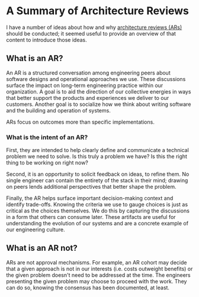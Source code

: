 # A Summary of Architecture Reviews

I have a number of ideas about how and why
[architecture reviews (ARs)](/architecture_reviews.md) should be conducted; it
seemed useful to provide an overview of that content to introduce those ideas.

## What is an AR?

An AR is a structured conversation among engineering peers about software
designs and operational approaches we use. These discussions surface the impact
on long-term engineering practice within our organization. A goal is to aid the
direction of our collective energies in ways that better support the products
and experiences we deliver to our customers. Another goal is to socialize how we
think about writing software and the building and operation of systems.

ARs focus on outcomes more than specific implementations.

### What is the intent of an AR?

First, they are intended to help clearly define and communicate a technical
problem we need to solve. Is this truly a problem we have? Is this the right
thing to be working on right now?

Second, it is an opportunity to solicit feedback on ideas, to refine them. No
single engineer can contain the entirety of the stack in their mind; drawing on
peers lends additional perspectives that better shape the problem.

Finally, the AR helps surface important decision-making context and identify
trade-offs. Knowing the criteria we use to gauge choices is just as critical as
the choices themselves. We do this by capturing the discussions in a form that
others can consume later. These artifacts are useful for understanding the
evolution of our systems and are a concrete example of our engineering culture.

## What is an AR not?

ARs are not approval mechanisms. For example, an AR cohort may decide that a
given approach is not in our interests (i.e. costs outweight benefits) or the
given problem doesn't need to be addressed at the time. The engineers presenting
the given problem may choose to proceed with the work. They can do so, knowing
the consensus has been documented, at least.
